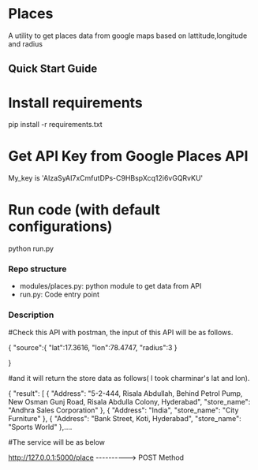 # Places

A utility to get places data from google maps based on lattitude,longitude and radius

## Quick Start Guide

# Install requirements
pip install -r requirements.txt

# Get API Key from Google Places API
My_key is 'AIzaSyAI7xCmfutDPs-C9HBspXcq12i6vGQRvKU'


# Run code (with default configurations)
python run.py


### Repo structure

 - modules/places.py: python module to get data from API
 - run.py: Code entry point
 

### Description

#Check this API with postman, the input of this API will be as follows.

{
	"source":{
		"lat":17.3616,
		"lon":78.4747,
		"radius":3
	}

}

#and it will return the store data as follows( I took charminar's lat and lon).

{
  "result": [
    {
      "Address": "5-2-444, Risala Abdullah, Behind Petrol Pump, New Osman Gunj Road, Risala Abdulla Colony, Hyderabad",
      "store_name": "Andhra Sales Corporation"
    },
    {
      "Address": "India",
      "store_name": "City Furniture"
    },
    {
      "Address": "Bank Street, Koti, Hyderabad",
      "store_name": "Sports World"
    },....


#The service will be as below

http://127.0.0.1:5000/place    ----------> POST Method









